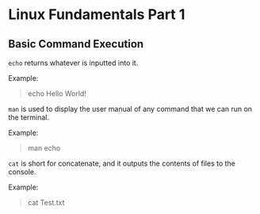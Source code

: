 # **Linux Fundamentals Part 1**

## **Basic Command Execution**
`echo` returns whatever is inputted into it. 

Example: 
> echo Hello World!

 `man` is used to display the user manual of any command that we can run on the terminal. 
 
 Example: 
> man echo

`cat` is short for concatenate, and it outputs the contents of files to the console. 

Example: 
> cat Test.txt

